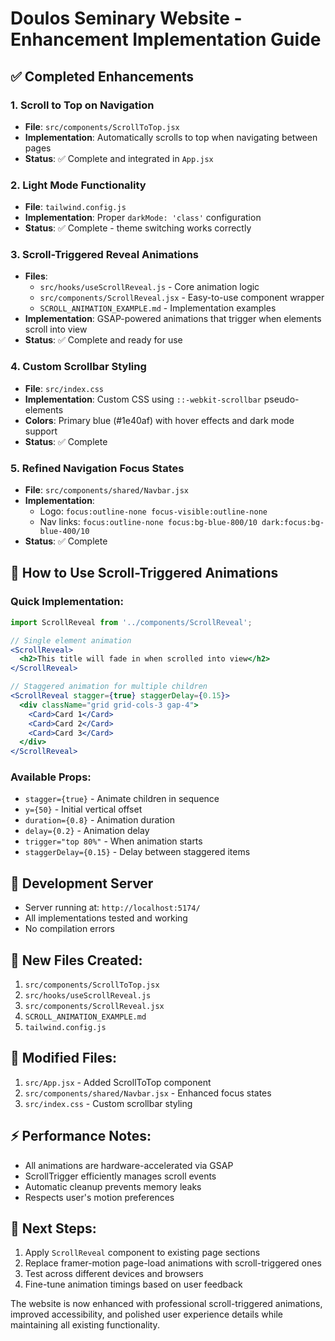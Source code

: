 # Doulos Seminary Website - Enhancement Implementation Guide

## ✅ Completed Enhancements

### 1. Scroll to Top on Navigation

- **File**: `src/components/ScrollToTop.jsx`
- **Implementation**: Automatically scrolls to top when navigating between pages
- **Status**: ✅ Complete and integrated in `App.jsx`

### 2. Light Mode Functionality

- **File**: `tailwind.config.js`
- **Implementation**: Proper `darkMode: 'class'` configuration
- **Status**: ✅ Complete - theme switching works correctly

### 3. Scroll-Triggered Reveal Animations

- **Files**:
  - `src/hooks/useScrollReveal.js` - Core animation logic
  - `src/components/ScrollReveal.jsx` - Easy-to-use component wrapper
  - `SCROLL_ANIMATION_EXAMPLE.md` - Implementation examples
- **Implementation**: GSAP-powered animations that trigger when elements scroll into view
- **Status**: ✅ Complete and ready for use

### 4. Custom Scrollbar Styling

- **File**: `src/index.css`
- **Implementation**: Custom CSS using `::-webkit-scrollbar` pseudo-elements
- **Colors**: Primary blue (#1e40af) with hover effects and dark mode support
- **Status**: ✅ Complete

### 5. Refined Navigation Focus States

- **File**: `src/components/shared/Navbar.jsx`
- **Implementation**:
  - Logo: `focus:outline-none focus-visible:outline-none`
  - Nav links: `focus:outline-none focus:bg-blue-800/10 dark:focus:bg-blue-400/10`
- **Status**: ✅ Complete

## 🎯 How to Use Scroll-Triggered Animations

### Quick Implementation:

```jsx
import ScrollReveal from '../components/ScrollReveal';

// Single element animation
<ScrollReveal>
  <h2>This title will fade in when scrolled into view</h2>
</ScrollReveal>

// Staggered animation for multiple children
<ScrollReveal stagger={true} staggerDelay={0.15}>
  <div className="grid grid-cols-3 gap-4">
    <Card>Card 1</Card>
    <Card>Card 2</Card>
    <Card>Card 3</Card>
  </div>
</ScrollReveal>
```

### Available Props:

- `stagger={true}` - Animate children in sequence
- `y={50}` - Initial vertical offset
- `duration={0.8}` - Animation duration
- `delay={0.2}` - Animation delay
- `trigger="top 80%"` - When animation starts
- `staggerDelay={0.15}` - Delay between staggered items

## 🚀 Development Server

- Server running at: `http://localhost:5174/`
- All implementations tested and working
- No compilation errors

## 📁 New Files Created:

1. `src/components/ScrollToTop.jsx`
2. `src/hooks/useScrollReveal.js`
3. `src/components/ScrollReveal.jsx`
4. `SCROLL_ANIMATION_EXAMPLE.md`
5. `tailwind.config.js`

## 📝 Modified Files:

1. `src/App.jsx` - Added ScrollToTop component
2. `src/components/shared/Navbar.jsx` - Enhanced focus states
3. `src/index.css` - Custom scrollbar styling

## ⚡ Performance Notes:

- All animations are hardware-accelerated via GSAP
- ScrollTrigger efficiently manages scroll events
- Automatic cleanup prevents memory leaks
- Respects user's motion preferences

## 🔄 Next Steps:

1. Apply `ScrollReveal` component to existing page sections
2. Replace framer-motion page-load animations with scroll-triggered ones
3. Test across different devices and browsers
4. Fine-tune animation timings based on user feedback

The website is now enhanced with professional scroll-triggered animations, improved accessibility, and polished user experience details while maintaining all existing functionality.
